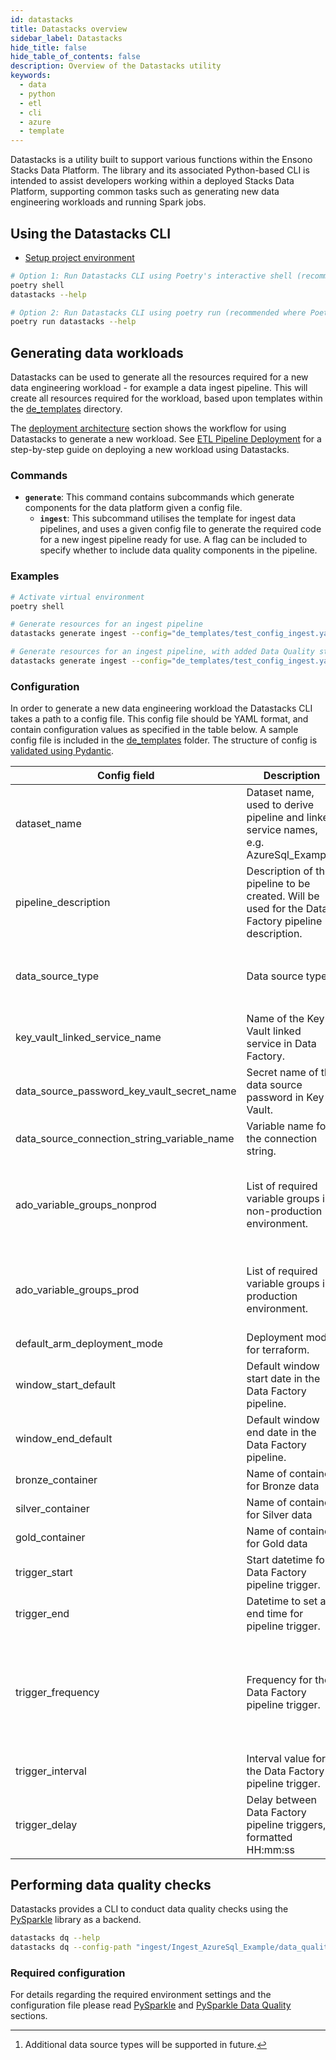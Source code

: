 ```yaml
---
id: datastacks
title: Datastacks overview
sidebar_label: Datastacks
hide_title: false
hide_table_of_contents: false
description: Overview of the Datastacks utility
keywords:
  - data
  - python
  - etl
  - cli
  - azure
  - template
---
```


Datastacks is a utility built to support various functions within the Ensono Stacks Data Platform. The library and its associated Python-based CLI is intended to assist developers working within a deployed Stacks Data Platform, supporting common tasks such as generating new data engineering workloads and running Spark jobs.

## Using the Datastacks CLI

* [Setup project environment](../getting_started/dev_quickstart_data_azure.md)

```bash
# Option 1: Run Datastacks CLI using Poetry's interactive shell (recommended for local development)
poetry shell
datastacks --help

# Option 2: Run Datastacks CLI using poetry run (recommended where Poetry shell cannot be used, e.g. CI/CD pipelines)
poetry run datastacks --help
```

## Generating data workloads

Datastacks can be used to generate all the resources required for a new data engineering workload - for example a data ingest pipeline. This will create all resources required for the workload, based upon templates within the [de_templates](https://github.com/ensono/stacks-azure-data/tree/main/de_templates) directory.

The [deployment architecture](../architecture/architecture_data_azure.md#data-engineering-workloads) section shows the workflow for using Datastacks to generate a new workload.
See [ETL Pipeline Deployment](../getting_started/etl_pipelines_deployment_azure.md) for a step-by-step guide on deploying a new workload using Datastacks.

### Commands

* **`generate`**: This command contains subcommands which generate components for the data platform given a config file.
    * **`ingest`**: This subcommand utilises the template for ingest data pipelines, and uses a given config file to generate the required code for a new ingest pipeline ready for use. A flag can be included to specify whether to include data quality components in the pipeline.

### Examples

```bash
# Activate virtual environment
poetry shell

# Generate resources for an ingest pipeline
datastacks generate ingest --config="de_templates/test_config_ingest.yaml"

# Generate resources for an ingest pipeline, with added Data Quality steps
datastacks generate ingest --config="de_templates/test_config_ingest.yaml" --data-quality
```

### Configuration

In order to generate a new data engineering workload the Datastacks CLI takes a path to a config file. This config file should be YAML format, and contain configuration values as specified in the table below. A sample config file is included in the [de_templates](https://github.com/ensono/stacks-azure-data/tree/main/de_templates) folder. The structure of config is [validated using Pydantic](https://github.com/ensono/stacks-azure-data/tree/main/datastacks/datastacks/config.py).

| Config field | Description | Required? | Format | Default value | Example value |
| --------------------------------------------- | ----------------------------------------------------------------- | --------------- | ------------ | ------------------- | ------------------- |
| dataset_name | Dataset name, used to derive pipeline and linked service names, e.g. AzureSql_Example. | Yes | String | _n/a_ | AzureSql_Demo |
| pipeline_description | Description of the pipeline to be created. Will be used for the Data Factory pipeline description. | Yes | String | _n/a_ | "Ingest from demo Azure SQL database using ingest config file." |
| data_source_type | Data source type. | Yes | String<br /><br />Allowed values[^1]:<br />"azure_sql" | _n/a_ | azure_sql |
| key_vault_linked_service_name | Name of the Key Vault linked service in Data Factory. | No | String | ls_KeyVault | ls_KeyVault |
| data_source_password_key_vault_secret_name | Secret name of the data source password in Key Vault. | Yes | String | _n/a_ | sql-password |
| data_source_connection_string_variable_name | Variable name for the connection string. | Yes | String | _n/a_ | sql_connection |
| ado_variable_groups_nonprod | List of required variable groups in non-production environment. | Yes | List[String] | _n/a_ | - amido-stacks-de-pipeline-nonprod<br />- stacks-credentials-nonprod-kv |
| ado_variable_groups_prod | List of required variable groups in production environment. | Yes | List[String] | _n/a_ | - amido-stacks-de-pipeline-prod<br />- stacks-credentials-prod-kv |
| default_arm_deployment_mode | Deployment mode for terraform. | No | String | "Incremental" | Incremental |
| window_start_default | Default window start date in the Data Factory pipeline. | No | Date | "2010-01-01" | 2010-01-01 |
| window_end_default | Default window end date in the Data Factory pipeline. | No | Date | "2010-01-31" | 2010-01-31 |
| bronze_container | Name of container for Bronze data | Yes | String | raw | raw |
| silver_container | Name of container for Silver data | No | String | staging | staging |
| gold_container | Name of container for Gold data | No | String | curated | curated |
| trigger_start | Start datetime for Data Factory pipeline trigger. | No | Datetime | _n/a_ | 2010-01-01T00:00:00Z |
| trigger_end | Datetime to set as end time for pipeline trigger. | No | Datetime | _n/a_ | 2011-12-31T23:59:59Z |
| trigger_frequency | Frequency for the Data Factory pipeline trigger. | No | String<br /><br />Allowed values:<br />"Minute"<br />"Hour"<br />"Day"<br />"Week"<br />"Month" | "Month" | Month |
| trigger_interval | Interval value for the Data Factory pipeline trigger. | No | Integer | 1 | 1 |
| trigger_delay | Delay between Data Factory pipeline triggers, formatted HH:mm:ss | No | String | "02:00:00" | 02:00:00 |

[^1]: Additional data source types will be supported in future.

## Performing data quality checks

Datastacks provides a CLI to conduct data quality checks using the [PySparkle](pysparkle/pysparkle_quickstart.md) library as a backend.

```bash
datastacks dq --help
datastacks dq --config-path "ingest/Ingest_AzureSql_Example/data_quality/ingest_dq.json" --container config
```

### Required configuration

For details regarding the required environment settings and the configuration file please read
[PySparkle](pysparkle/pysparkle_quickstart.md) and [PySparkle Data Quality](pysparkle/pysparkle_data_quality.md) sections.
